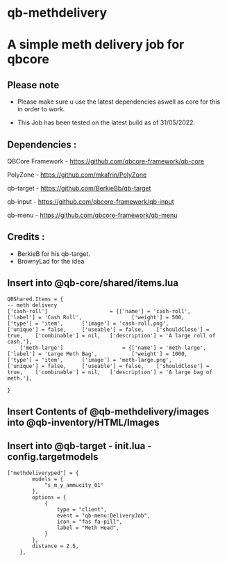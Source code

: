 # qb-methdelivery

# A simple meth delivery job for qbcore


## Please note

- Please make sure u use the latest dependencies aswell as core for this in order to work.

- This Job has been tested on the latest build as of 31/05/2022.


## Dependencies :

QBCore Framework - https://github.com/qbcore-framework/qb-core

PolyZone - https://github.com/mkafrin/PolyZone

qb-target - https://github.com/BerkieBb/qb-target

qb-input - https://github.com/qbcore-framework/qb-input

qb-menu - https://github.com/qbcore-framework/qb-menu


## Credits : 

- BerkieB for his qb-target.
- BrownyLad for the idea


## Insert into @qb-core/shared/items.lua 

```
QBShared.Items = {
-- meth delivery
['cash-roll'] 			 	     = {['name'] = 'cash-roll', 		    	  	['label'] = 'Cash Roll', 		    	['weight'] = 500, 		['type'] = 'item', 		['image'] = 'cash-roll.png', 	    	['unique'] = false, 	['useable'] = false, 	['shouldClose'] = true,	   ['combinable'] = nil,   ['description'] = 'A large roll of cash.'},
	['meth-large'] 			 	     = {['name'] = 'meth-large', 			     	['label'] = 'Large Meth Bag', 			['weight'] = 1000, 		['type'] = 'item', 		['image'] = 'meth-large.png', 	    	['unique'] = false, 	['useable'] = false, 	['shouldClose'] = true,	   ['combinable'] = nil,   ['description'] = 'A large bag of meth.'},

}

```

## Insert Contents of @qb-methdelivery/images into @qb-inventory/HTML/Images


## Insert into @qb-target - init.lua - config.targetmodels
```
["methdeliveryped"] = {
		models = {
			"s_m_y_ammucity_01"
		},
		options = {
			{
				type = "client",
				event = "qb-menu:DeliveryJob",
				icon = "fas fa-pill",
				label = "Meth Head",
			}
		},
		distance = 2.5,
	}, 
 ```
